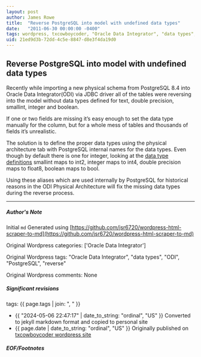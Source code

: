 ```yaml
---
layout: post
author: James Rowe
title:  "Reverse PostgreSQL into model with undefined data types"
date:   "2011-06-30 00:00:00 -0400"
tags: wordpress, txcowboycoder, "Oracle Data Integrator", "data types", "ODI", "PostgreSQL", "reverse"
uid: 21ed9d3b-72dd-4c5e-8847-d8e3f4da19d0
---
```



## Reverse PostgreSQL into model with undefined data types


Recently while importing a new physical schema from PostgreSQL 8.4 into Oracle Data Integrator(ODI) via JDBC driver all of the tables were reversing into the model without data types defined for text, double precision, smallint, integer and boolean.


If one or two fields are missing it’s easy enough to set the data type manually for the column, but for a whole mess of tables and thousands of fields it’s unrealistic.


The solution is to define the proper data types using the physical architecture tab with PostgreSQL internal names for the data types. Even though by default there is one for integer, looking at the [data type definitions](http://www.postgresql.org/docs/8.2/static/datatype.html#DATATYPE-TABLE) smallint maps to int2, integer maps to int4, double precision maps to float8, boolean maps to bool.


Using these aliases which are used internally by PostgreSQL for historical reasons in the ODI Physical Architecture will fix the missing data types during the reverse process.




---

##### Author's Note

Initial `md` Generated using [https://github.com/jsr6720/wordpress-html-scraper-to-md](https://github.com/jsr6720/wordpress-html-scraper-to-md)

Original Wordpress categories: ['Oracle Data Integrator']

Original Wordpress tags: "Oracle Data Integrator", "data types", "ODI", "PostgreSQL", "reverse"

Original Wordpress comments: None

##### Significant revisions

tags: {{ page.tags | join: ", " }} <!-- todo move this somewhere -->

- {{ "2024-05-06 22:47:17" | date_to_string: "ordinal", "US" }} Converted to jekyll markdown format and copied to personal site
- {{ page.date | date_to_string: "ordinal", "US" }} Originally published on [txcowboycoder wordpress site](https://txcowboycoder.wordpress.com/2011/06/30/reverse-postgresql-into-model-with-undefined-data-types/)

##### EOF/Footnotes

